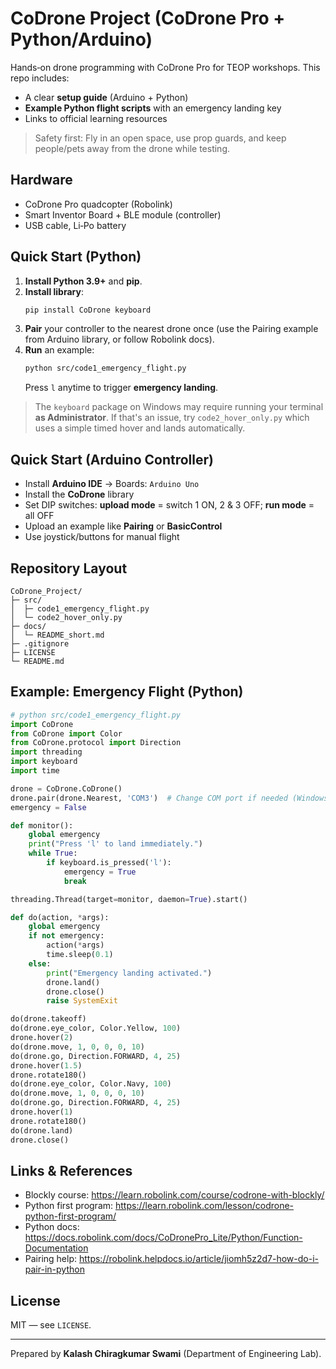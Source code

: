 # CoDrone Project (CoDrone Pro + Python/Arduino)

Hands‑on drone programming with CoDrone Pro for TEOP workshops. This repo includes:
- A clear **setup guide** (Arduino + Python)
- **Example Python flight scripts** with an emergency landing key
- Links to official learning resources

> Safety first: Fly in an open space, use prop guards, and keep people/pets away from the drone while testing.

## Hardware
- CoDrone Pro quadcopter (Robolink)
- Smart Inventor Board + BLE module (controller)
- USB cable, Li‑Po battery

## Quick Start (Python)
1) **Install Python 3.9+** and **pip**.
2) **Install library**:
   ```bash
   pip install CoDrone keyboard
   ```
3) **Pair** your controller to the nearest drone once (use the Pairing example from Arduino library, or follow Robolink docs).
4) **Run** an example:
   ```bash
   python src/code1_emergency_flight.py
   ```
   Press `l` anytime to trigger **emergency landing**.

> The `keyboard` package on Windows may require running your terminal **as Administrator**. If that's an issue, try `code2_hover_only.py` which uses a simple timed hover and lands automatically.

## Quick Start (Arduino Controller)
- Install **Arduino IDE** → Boards: `Arduino Uno`
- Install the **CoDrone** library
- Set DIP switches: **upload mode** = switch 1 ON, 2 & 3 OFF; **run mode** = all OFF
- Upload an example like **Pairing** or **BasicControl**
- Use joystick/buttons for manual flight

## Repository Layout
```
CoDrone_Project/
├─ src/
│  ├─ code1_emergency_flight.py
│  └─ code2_hover_only.py
├─ docs/
│  └─ README_short.md
├─ .gitignore
├─ LICENSE
└─ README.md
```

## Example: Emergency Flight (Python)
```python
# python src/code1_emergency_flight.py
import CoDrone
from CoDrone import Color
from CoDrone.protocol import Direction
import threading
import keyboard
import time

drone = CoDrone.CoDrone()
drone.pair(drone.Nearest, 'COM3')  # Change COM port if needed (Windows). Use '/dev/tty...' on macOS/Linux.
emergency = False

def monitor():
    global emergency
    print("Press 'l' to land immediately.")
    while True:
        if keyboard.is_pressed('l'):
            emergency = True
            break

threading.Thread(target=monitor, daemon=True).start()

def do(action, *args):
    global emergency
    if not emergency:
        action(*args)
        time.sleep(0.1)
    else:
        print("Emergency landing activated.")
        drone.land()
        drone.close()
        raise SystemExit

do(drone.takeoff)
do(drone.eye_color, Color.Yellow, 100)
drone.hover(2)
do(drone.move, 1, 0, 0, 0, 10)
do(drone.go, Direction.FORWARD, 4, 25)
drone.hover(1.5)
drone.rotate180()
do(drone.eye_color, Color.Navy, 100)
do(drone.move, 1, 0, 0, 0, 10)
do(drone.go, Direction.FORWARD, 4, 25)
drone.hover(1)
drone.rotate180()
do(drone.land)
drone.close()
```

## Links & References
- Blockly course: https://learn.robolink.com/course/codrone-with-blockly/
- Python first program: https://learn.robolink.com/lesson/codrone-python-first-program/
- Python docs: https://docs.robolink.com/docs/CoDronePro_Lite/Python/Function-Documentation
- Pairing help: https://robolink.helpdocs.io/article/jiomh5z2d7-how-do-i-pair-in-python

## License
MIT — see `LICENSE`.

---
Prepared by **Kalash Chiragkumar Swami** (Department of Engineering Lab).
